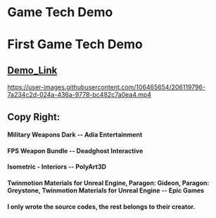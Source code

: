 # Game Tech Demo
# First Game Tech Demo
## [Demo_Link](https://drive.google.com/drive/folders/1yUVkPTOCSIZQA7EqKCbtzllZFNxvEINJ?usp=sharing)



https://user-images.githubusercontent.com/106465654/206119796-7a234c2d-024a-436a-9778-bc482c7a0ea4.mp4



## Copy Right:
#### Military Weapons Dark -- Adia Entertainment
#### FPS Weapon Bundle -- Deadghost Interactive
#### Isometric - Interiors -- PolyArt3D
#### Twinmotion Materials for Unreal Engine, Paragon: Gideon, Paragon: Greystone, Twinmotion Materials for Unreal Engine -- Epic Games
#### I only wrote the source codes, the rest belongs to their creator.





